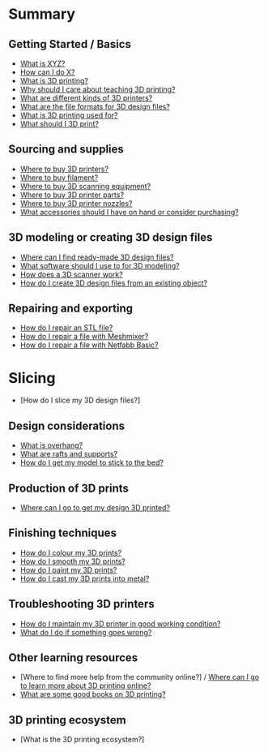 # Summary

## Getting Started / Basics

* [What is XYZ?](first-question.md)
* [How can I do X?](second-question.md)
* [What is 3D printing?]()
* [Why should I care about teaching 3D printing?]()
* [What are different kinds of 3D printers?]()
* [What are the file formats for 3D design files?]()
* [What is 3D printing used for?]()
* [What should I 3D print?]()

## Sourcing and supplies
* [Where to buy 3D printers?]()
* [Where to buy filament?]()
* [Where to buy 3D scanning equipment?]()
* [Where to buy 3D printer parts?]()
* [Where to buy 3D printer nozzles?]()
* [What accessories should I have on hand or consider purchasing?]()

## 3D modeling or creating 3D design files

* [Where can I find ready-made 3D design files?]()
* [What software should I use to for 3D modeling?]()
* [How does a 3D scanner work?]()
* [How do I create 3D design files from an existing object?]()

## Repairing and exporting
* [How do I repair an STL file?]()
* [How do I repair a file with Meshmixer?]()
* [How do I repair a file with Netfabb Basic?]()

# Slicing
* [How do I slice my 3D design files?]

## Design considerations
* [What is overhang?]()
* [What are rafts and supports?]()
* [How do I get my model to stick to the bed?]()

## Production of 3D prints
* [Where can I go to get my design 3D printed?]()

## Finishing techniques
* [How do I colour my 3D prints?](dyeing-hydrodipping.md)
* [How do I smooth my 3D prints?](smoothing.md)
* [How do I paint my 3D prints?](painting.md)
* [How do I cast my 3D prints into metal?](casting.md)

## Troubleshooting 3D printers
* [How do I maintain my 3D printer in good working condition?]()
* [What do I do if something goes wrong?]()

## Other learning resources
* [Where to find more help from the community online?] / [Where can I go to learn more about 3D printing online?](forums.md)
* [What are some good books on 3D printing?](book-references.md)


## 3D printing ecosystem

* [What is the 3D printing ecosystem?]
